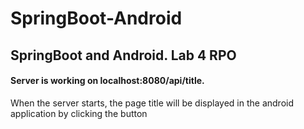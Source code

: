 # SpringBoot-Android
<h2> SpringBoot and Android. Lab 4 RPO </h2>
<h4> Server is working on localhost:8080/api/title. </h4>
<p> When the server starts, the page title will be displayed in the android application by clicking the button </p>
